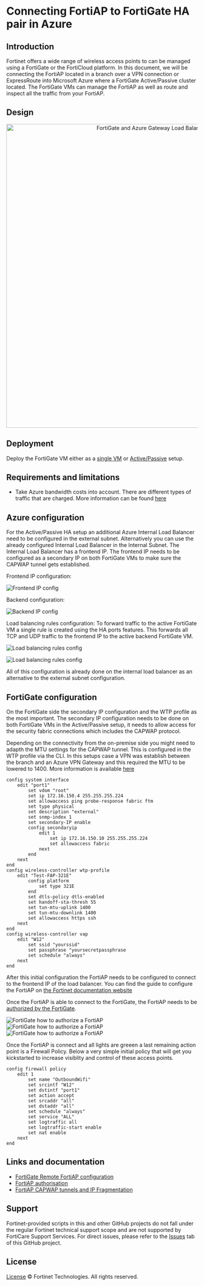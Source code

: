 # Connecting FortiAP to FortiGate HA pair in Azure

## Introduction

Fortinet offers a wide range of wireless access points to can be managed using a FortiGate or the FortiCloud platform. In this document, we will be connecting the FortiAP located in a branch over a VPN connection or ExpressRoute into Microsoft Azure where a FortiGate Active/Passive cluster located. The FortiGate VMs can manage the FortiAP as well as route and inspect all the traffic from your FortiAP. 

## Design

<p align="center">
  <img width="800px" src="images/design.png" alt="FortiGate and Azure Gateway Load Balancer design">
</p>

## Deployment

Deploy the FortiGate VM either as a [single VM](../A-Single-VM/) or [Active/Passive](../Active-Passive-ELB-ILB/) setup.

## Requirements and limitations

- Take Azure bandwidth costs into account. There are different types of traffic that are charged. More information can be found [here](https://azure.microsoft.com/en-us/pricing/details/bandwidth/)

## Azure configuration

For the Active/Passive HA setup an additional Azure Internal Load Balancer need to be configured in the external subnet. Alternatively you can use the already configured Internal Load Balancer in the Internal Subnet. The Internal Load Balancer has a frontend IP. The frontend IP needs to be configured as a secondary IP on both FortiGate VMs to make sure the CAPWAP tunnel gets established. 

Frontend IP configuration:

![Frontend IP config](images/lb-frontend.png)

Backend configuration:

![Backend IP config](images/lb-backend.png)

Load balancing rules configuration: To forward traffic to the active FortiGate VM a single rule is created using the HA ports features. This forwards all TCP and UDP traffic to the frontend IP to the active backend FortiGate VM.

![Load balancing rules config](images/lb-rules.png)

![Load balancing rules config](images/lb-rules2.png)

All of this configuration is already done on the internal load balancer as an alternative to the external subnet configuration.

## FortiGate configuration

On the FortiGate side the secondary IP configuration and the WTP profile as the most important. The secondary IP configuration needs to be done on both FortiGate VMs in the Active/Passive setup, it needs to allow access for the security fabric connections which includes the CAPWAP protocol.

Depending on the connectivity from the on-premise side you might need to adapth the MTU settings for the CAPWAP tunnel. This is configured in the WTP profile via the CLI. In this setups case a VPN was establish between the branch and an Azure VPN Gateway and this required the MTU to be lowered to 1400. More information is available [here](https://docs.fortinet.com/document/fortiap/7.2.1/fortiwifi-and-fortiap-configuration-guide/873995/ip-fragmentation-of-packets-in-capwap-tunnels)

```
config system interface
    edit "port1"
        set vdom "root"
        set ip 172.16.150.4 255.255.255.224
        set allowaccess ping probe-response fabric ftm
        set type physical
        set description "external"
        set snmp-index 1
        set secondary-IP enable
        config secondaryip
            edit 1
                set ip 172.16.150.10 255.255.255.224
                set allowaccess fabric
            next
        end
    next
end
config wireless-controller wtp-profile
    edit "Test-FAP-321E"
        config platform
            set type 321E
        end
        set dtls-policy dtls-enabled
        set handoff-sta-thresh 55
        set tun-mtu-uplink 1400
        set tun-mtu-downlink 1400
        set allowaccess https ssh
    next
end
config wireless-controller vap
    edit "W12"
        set ssid "yourssid"
        set passphrase "yoursecretpassphrase
        set schedule "always"
    next
end
```

After this initial configuration the FortiAP needs to be configured to connect to the frontend IP of the load balancer. You can find the guide to configure the FortiAP on [the Fortinet documentation website](https://docs.fortinet.com/document/fortiap/7.2.1/fortiwifi-and-fortiap-configuration-guide/238787/remote-wlan-fortiaps)

Once the FortiAP is able to connect to the FortiGate, the FortiAP needs to be [authorized by the FortiGate](https://docs.fortinet.com/document/fortiap/7.2.1/fortiwifi-and-fortiap-configuration-guide/827468/discovery-and-authorization-of-aps). 

![FortiGate how to authorize a FortiAP](images/fgt-authorize1.png)
![FortiGate how to authorize a FortiAP](images/fgt-authorize2.png)
![FortiGate how to authorize a FortiAP](images/fgt-authorize3.png)

Once the FortiAP is connect and all lights are greeen a last remaining action point is a Firewall Policy. Below a very simple initial policy that will get you kickstarted to increase visiblity and control of these access points.

```
config firewall policy
    edit 1
        set name "OutboundWifi"
        set srcintf "W12"
        set dstintf "port1"
        set action accept
        set srcaddr "all"
        set dstaddr "all"
        set schedule "always"
        set service "ALL"
        set logtraffic all
        set logtraffic-start enable
        set nat enable
    next
end
```

## Links and documentation

- [FortiGate Remote FortiAP configuration](https://docs.fortinet.com/document/fortiap/7.2.1/fortiwifi-and-fortiap-configuration-guide/238787/remote-wlan-fortiaps)
- [FortiAP authorisation](https://docs.fortinet.com/document/fortiap/7.2.1/fortiwifi-and-fortiap-configuration-guide/827468/discovery-and-authorization-of-aps)
- [FortiAP CAPWAP tunnels and IP Fragmentation](https://docs.fortinet.com/document/fortiap/7.2.1/fortiwifi-and-fortiap-configuration-guide/873995/ip-fragmentation-of-packets-in-capwap-tunnels)

## Support

Fortinet-provided scripts in this and other GitHub projects do not fall under the regular Fortinet technical support scope and are not supported by FortiCare Support Services.
For direct issues, please refer to the [Issues](https://github.com/40net-cloud/fortinet-azure-solutions/issues) tab of this GitHub project.

## License

[License](/../../blob/main/LICENSE) © Fortinet Technologies. All rights reserved.

